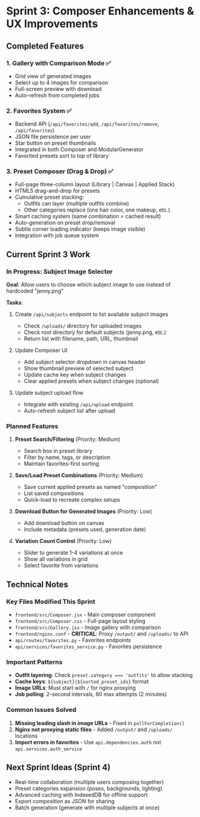 # Sprint 3: Composer Enhancements & UX Improvements

## Completed Features

### 1. Gallery with Comparison Mode ✅
- Grid view of generated images
- Select up to 4 images for comparison
- Full-screen preview with download
- Auto-refresh from completed jobs

### 2. Favorites System ✅
- Backend API (`/api/favorites/add`, `/api/favorites/remove`, `/api/favorites`)
- JSON file persistence per user
- Star button on preset thumbnails
- Integrated in both Composer and ModularGenerator
- Favorited presets sort to top of library

### 3. Preset Composer (Drag & Drop) ✅
- Full-page three-column layout (Library | Canvas | Applied Stack)
- HTML5 drag-and-drop for presets
- Cumulative preset stacking:
  - Outfits can layer (multiple outfits combine)
  - Other categories replace (one hair color, one makeup, etc.)
- Smart caching system (same combination = cached result)
- Auto-generation on preset drop/removal
- Subtle corner loading indicator (keeps image visible)
- Integration with job queue system

## Current Sprint 3 Work

### In Progress: Subject Image Selector
**Goal**: Allow users to choose which subject image to use instead of hardcoded "jenny.png"

**Tasks**:
1. Create `/api/subjects` endpoint to list available subject images
   - Check `/uploads/` directory for uploaded images
   - Check root directory for default subjects (jenny.png, etc.)
   - Return list with filename, path, URL, thumbnail

2. Update Composer UI
   - Add subject selector dropdown in canvas header
   - Show thumbnail preview of selected subject
   - Update cache key when subject changes
   - Clear applied presets when subject changes (optional)

3. Update subject upload flow
   - Integrate with existing `/api/upload` endpoint
   - Auto-refresh subject list after upload

### Planned Features

1. **Preset Search/Filtering** (Priority: Medium)
   - Search box in preset library
   - Filter by name, tags, or description
   - Maintain favorites-first sorting

2. **Save/Load Preset Combinations** (Priority: Medium)
   - Save current applied presets as named "composition"
   - List saved compositions
   - Quick-load to recreate complex setups

3. **Download Button for Generated Images** (Priority: Low)
   - Add download button on canvas
   - Include metadata (presets used, generation date)

4. **Variation Count Control** (Priority: Low)
   - Slider to generate 1-4 variations at once
   - Show all variations in grid
   - Select favorite from variations

## Technical Notes

### Key Files Modified This Sprint
- `frontend/src/Composer.jsx` - Main composer component
- `frontend/src/Composer.css` - Full-page layout styling
- `frontend/src/Gallery.jsx` - Image gallery with comparison
- `frontend/nginx.conf` - **CRITICAL**: Proxy `/output/` and `/uploads/` to API
- `api/routes/favorites.py` - Favorites endpoints
- `api/services/favorites_service.py` - Favorites persistence

### Important Patterns
- **Outfit layering**: Check `preset.category === 'outfits'` to allow stacking
- **Cache keys**: `${subject}|${sorted_preset_ids}` format
- **Image URLs**: Must start with `/` for nginx proxying
- **Job polling**: 2-second intervals, 60 max attempts (2 minutes)

### Common Issues Solved
1. **Missing leading slash in image URLs** - Fixed in `pollForCompletion()`
2. **Nginx not proxying static files** - Added `/output/` and `/uploads/` locations
3. **Import errors in favorites** - Use `api.dependencies.auth` not `api.services.auth_service`

## Next Sprint Ideas (Sprint 4)

- Real-time collaboration (multiple users composing together)
- Preset categories expansion (poses, backgrounds, lighting)
- Advanced caching with IndexedDB for offline support
- Export composition as JSON for sharing
- Batch generation (generate with multiple subjects at once)
